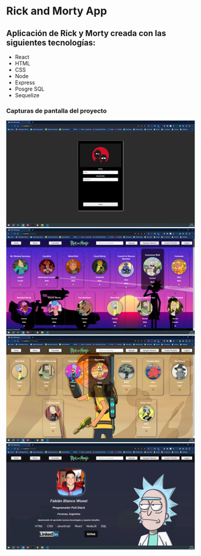 <h1>Rick and Morty App</h1>
<h2>Aplicación de Rick y Morty creada con las siguientes tecnologías:</h2>

<ul>
  <li>React</li>
  <li>HTML</li>
  <li>CSS</li>
  <li>Node</li>
  <li>Express</li>
  <li>Posgre SQL</li>
  <li>Sequelize</li>
</ul>

</h2>
<h3>Capturas de pantalla del proyecto</h3>
<img src="./Screenshots/login.png">
<br>
<img src="./Screenshots/home-cards.png">
<br>
<img src="./Screenshots/favorites.png">
<br>
<img src="./Screenshots/about.png">
